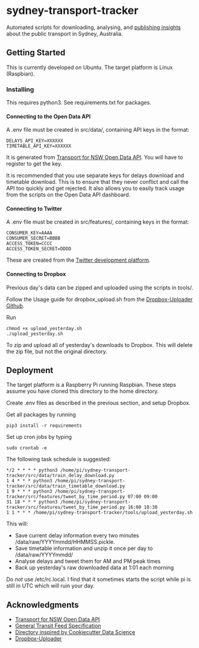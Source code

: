 # sydney-transport-tracker

Automated scripts for downloading, analysing, and [publishing insights](https://twitter.com/SydStats) about the public transport in Sydney, Australia.

## Getting Started
This is currently developed on Ubuntu. The target platform is Linux (Raspbian).

### Installing

This requires python3. See requirements.txt for packages.

#### Connecting to the Open Data API
A .env file must be created in src/data/, containing API keys in the format:
```
DELAYS_API_KEY=XXXXXX
TIMETABLE_API_KEY=XXXXXX
```
It is generated from [Transport for NSW Open Data API](https://opendata.transport.nsw.gov.au).
You will have to register to get the key.

It is recommended that you use separate keys for delays download and timetable download. This is to ensure that they never conflict
and call the API too quickly and get rejected. It also allows you to easily track usage from the scripts on the Open Data API dashboard.

#### Connecting to Twitter
A .env file must be created in src/features/, containing keys in the format:
```
CONSUMER_KEY=AAAA
CONSUMER_SECRET=BBBB
ACCESS_TOKEN=CCCC
ACCESS_TOKEN_SECRET=DDDD
```

These are created from the [Twitter development platform](https://developer.twitter.com/content/developer-twitter/en.html).

#### Connecting to Dropbox
Previous day's data can be zipped and uploaded using the scripts in tools/.

Follow the Usage guide for dropbox_upload.sh from the [Dropbox-Uploader Github](https://github.com/andreafabrizi/Dropbox-Uploader).

Run 
```
chmod +x upload_yesterday.sh
./upload_yesterday.sh 
```
To zip and upload all of yesterday's downloads to Dropbox. This will delete the zip file, but not the original directory.

## Deployment
The target platform is a Raspberry Pi running Raspbian. These steps assume you have cloned this directory to the home directory. 

Create .env files as described in the previous section, and setup Dropbox.

Get all packages by running
```
pip3 install -r requirements
```

Set up cron jobs by typing
```
sudo crontab -e
```

The following task schedule is suggested:
```
*/2 * * * * python3 /home/pi/sydney-transport-tracker/src/data/train_delay_download.py
1 4 * * * python3 /home/pi/sydney-transport-tracker/src/data/train_timetable_download.py
1 9 * * * python3 /home/pi/sydney-transport-tracker/src/features/tweet_by_time_period.py 07:00 09:00
31 18 * * * python3 /home/pi/sydney-transport-tracker/src/features/tweet_by_time_period.py 16:00 18:30
1 1 * * * /home/pi/sydney-transport-tracker/tools/upload_yesterday.sh

```

This will:
* Save current delay information every two minutes /data/raw/YYYYmmdd/HHMMSS.pickle.
* Save timetable information and unzip it once per day to /data/raw/YYYYmmdd/
* Analyse delays and tweet them for AM and PM peak times
* Back up yesterday's raw downloaded data at 1:01 each morning

Do *not* use /etc/rc.local. I find that it sometimes starts the script while pi is still in UTC which will ruin your day.

## Acknowledgments
* [Transport for NSW Open Data API](https://opendata.transport.nsw.gov.au)
* [General Transit Feed Specification](https://developers.google.com/transit/)
* [Directory inspired by Cookiecutter Data Science](https://drivendata.github.io/cookiecutter-data-science/#directory-structure)
* [Dropbox-Uploader](https://github.com/andreafabrizi/Dropbox-Uploader)
